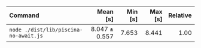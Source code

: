 | Command | Mean [s] | Min [s] | Max [s] | Relative |
|:---|---:|---:|---:|---:|
| `node ./dist/lib/piscina-no-await.js` | 8.047 ± 0.557 | 7.653 | 8.441 | 1.00 |
